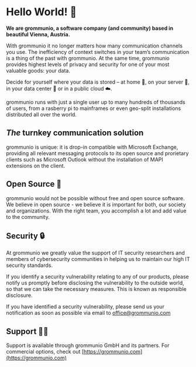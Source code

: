 # Hello World! 👋

**We are grommunio, a software company (and community) based in beautiful Vienna, Austria.**

With grommunio it no longer matters how many communication channels you use. The inefficiency of context switches in your team’s communication is a thing of the past with grommunio. At the same time, grommunio provides highest levels of privacy and security for one of your most valuable goods: your data.

Decide for yourself where your data is stored – at home :house_with_garden:, on your server :office:, in your data center :night_with_stars: or in a public cloud :cloud:.

grommunio runs with just a single user up to many hundreds of thousands of users, from a rasberry pi to mainframes or even geo-split installations distributed all over the world.

## _The_ turnkey communication solution

grommunio is unique: it is drop-in compatible with Microsoft Exchange, providing all relevant messaging protocols to its open source and prorietary clients such as Microsoft Outlook without the installation of MAPI extensions on the client.

## Open Source :penguin:

grommunio would not be possible without free and open source software. We believe in open source - we believe it is important for both, our society and organizations. With the right team, you accomplish a lot and add value to the community.

## Security :lock:
At grommunio we greatly value the support of IT security researchers and members of cybersecurity communities in helping us to maintain our high IT security standards.

If you identify a security vulnerability relating to any of our products, please notify us promptly before disclosing the vulnerability to the outside world, so that we can take the necessary measures. This is known as responsible disclosure.

If you have identified a security vulnerability, please send us your notification as soon as possible via email to [office@grommunio.com](mailto:offica@grommunio.com)

## Support :mechanic:

Support is available through grommunio GmbH and its partners. For commercial options, check out [https://grommunio.com](https://grommunio.com)
